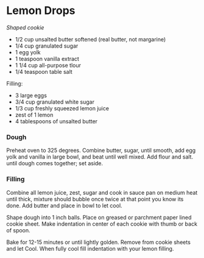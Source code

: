 Lemon Drops
===========
*Shaped cookie*

- 1/2 cup unsalted butter softened (real butter, not margarine)
- 1/4 cup granulated sugar
- 1 egg yolk
- 1 teaspoon vanilla extract
- 1 1/4 cup all-purpose tlour
- 1/4 teaspoon table salt

Filling:

- 3 large eggs
- 3/4 cup granulated white sugar
- 1/3 cup freshly squeezed lemon juice
- zest of 1 lemon
- 4 tablespoons of unsalted butter

### Dough

Preheat oven to 325 degrees. Combine butter, sugar, until smooth, add egg yolk and vanilla in large bowl, and beat until well mixed. Add flour and salt. until dough comes together; set aside.

### Filling
Combine all lemon juice, zest, sugar and cook in sauce pan on medium heat until thick, mixture should bubble once twice at that point you know its done. Add butter and place in bowl to let cool.

Shape dough into 1 inch balls. Place on greased or parchment paper lined cookie sheet. Make indentation in center of each cookie with thumb or back of spoon.

Bake for 12-15 minutes or until lightly golden. Remove from cookie sheets and let Cool. When fully cool fill indentation with your lemon filling.

